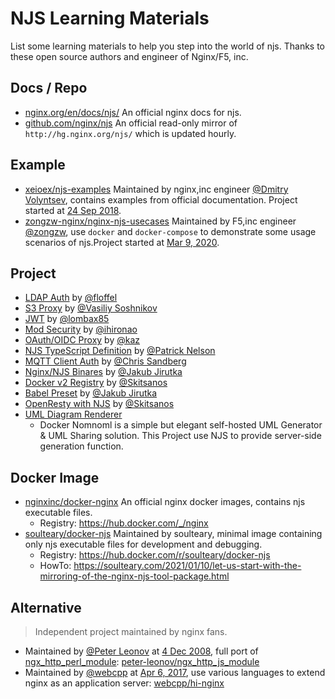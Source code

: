 # NJS Learning Materials

List some learning materials to help you step into the world of njs. Thanks to these open source authors and engineer of Nginx/F5, inc.

## Docs / Repo

- [nginx.org/en/docs/njs/](https://nginx.org/en/docs/njs/) An official nginx docs for njs.
- [github.com/nginx/njs](https://github.com/nginx/njs) An official read-only mirror of `http://hg.nginx.org/njs/` which is updated hourly.

## Example

- [xeioex/njs-examples](https://github.com/xeioex/njs-examples) Maintained by nginx,inc engineer [@Dmitry Volyntsev](https://github.com/xeioex), contains examples from official documentation. Project started at [24 Sep 2018](https://github.com/xeioex/njs-examples/commit/be03b8245fc5e6e6e8bdfabd50e1d733a87c23e2).
- [zongzw-nginx/nginx-njs-usecases](https://github.com/zongzw-nginx/nginx-njs-usecases) Maintained by F5,inc engineer [@zongzw](https://github.com/zongzw), use `docker` and `docker-compose` to demonstrate some usage scenarios of njs.Project started at [Mar 9, 2020](https://github.com/zongzw-nginx/nginx-njs-usecases/commits/master/LICENSE).

## Project

- [LDAP Auth](https://github.com/floffel/nla) by [@floffel](https://github.com/floffel)
- [S3 Proxy](https://github.com/dedok/nginx-s3) by [@Vasiliy Soshnikov](https://github.com/dedok)
- [JWT](https://github.com/lombax85/nginx-jwt) by [@lombax85](https://github.com/lombax85)
- [Mod Security](https://github.com/sreinfrasystemjp/docker-nginx-modsecurity) by [@ihironao](https://github.com/ihironao)
- [OAuth/OIDC Proxy](https://github.com/kaz/nginx-njs-oidc-proxy) by [@kaz](https://github.com/kaz)
- [NJS TypeScript Definition](https://github.com/patricknelson/nginx-njs-typescript) by [@Patrick Nelson](https://github.com/patricknelson)
- [MQTT Client Auth](https://github.com/casandberg/NGINX-mqtt-client-auth-with-SSL) by [@Chris Sandberg](https://github.com/casandberg)
- [Nginx/NJS Binares](https://github.com/jirutka/nginx-binaries) by [@Jakub Jirutka](https://github.com/jirutka)
- [Docker v2 Registry](https://github.com/psvmcc/static_docker_v2_registry) by [@Skitsanos](https://github.com/skitsanos)
- [Babel Preset](https://github.com/jirutka/babel-preset-njs) by [@Jakub Jirutka](https://github.com/jirutka)
- [OpenResty with NJS](https://github.com/skitsanos/openresty-njs) by [@Skitsanos](https://github.com/skitsanos)
- [UML Diagram Renderer](https://github.com/soulteary/docker-nomnoml)
    - Docker Nomnoml is a simple but elegant self-hosted UML Generator & UML Sharing solution. This Project use NJS to provide server-side generation function.

## Docker Image

- [nginxinc/docker-nginx](https://github.com/nginxinc/docker-nginx) An official nginx docker images, contains njs executable files.
    - Registry: https://hub.docker.com/_/nginx
- [soulteary/docker-njs](https://github.com/soulteary/docker-njs) Maintained by soulteary, minimal image containing only njs executable files for development and debugging.
    - Registry: https://hub.docker.com/r/soulteary/docker-njs
    - HowTo: https://soulteary.com/2021/01/10/let-us-start-with-the-mirroring-of-the-nginx-njs-tool-package.html

## Alternative

> Independent project maintained by nginx fans.

- Maintained by [@Peter Leonov](https://github.com/peter-leonov) at [4 Dec 2008](https://github.com/peter-leonov/ngx_http_js_module/commit/a5e13174211f26e0b821701c972715ebd8adbb2a), full port of [ngx_http_perl_module](http://nginx.org/en/docs/http/ngx_http_perl_module.html): [peter-leonov/ngx_http_js_module](https://github.com/peter-leonov/ngx_http_js_module)
- Maintained by [@webcpp](https://github.com/webcpp) at [Apr 6, 2017](https://github.com/webcpp/hi-nginx/commit/18e478ccf4578d1136a2ea0e06f4535c7261b749#diff-a7a55a3590638a4406be827f58ad2a2b4724f42e00753b9a88d470dabf3133e9), use various languages to extend nginx as an application server: [webcpp/hi-nginx](https://github.com/webcpp/hi-nginx)
